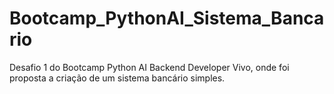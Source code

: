 # Bootcamp_PythonAI_Sistema_Bancario

Desafio 1 do Bootcamp Python AI Backend Developer Vivo, onde foi proposta a criação de um sistema bancário simples. 
